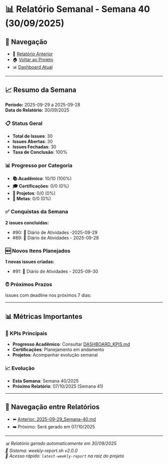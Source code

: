 # 📊 Relatório Semanal - Semana 40 (30/09/2025)

## 🔗 Navegação
- 📄 [Relatório Anterior](./2025-09-29_Semana-40.md)
- 🏠 [Voltar ao Projeto](../../README.md)
- 📊 [Dashboard Atual](../../DASHBOARD_KPIS.md)

---

## 📈 Resumo da Semana
**Período:** 2025-09-29 a 2025-09-28  
**Data do Relatório:** 30/09/2025

### 📋 Status Geral
- **Total de Issues**: 30
- **Issues Abertas**: 30  
- **Issues Fechadas**: 30
- **Taxa de Conclusão**: 100%

### 📊 Progresso por Categoria
- **📚 Acadêmico**: 10/10 (100%)
- **🎓 Certificações**: 0/0 (0%)
- **🚀 Projetos**: 0/0 (0%)
- **🎯 Metas**: 0/0 (0%)

### ✅ Conquistas da Semana
**2 issues concluídas:**
- #90: 📝 Diário de Atividades -2025-09-29
- #89: 📝 Diário de Atividades - 2025-09-28

### 🆕 Novos Itens Planejados
**1 novas issues criadas:**
- #91: 📝 Diário de Atividades - 2025-09-30

### ⏰ Próximos Prazos
Issues com deadline nos próximos 7 dias:

---

## 📊 Métricas Importantes

### 🎯 KPIs Principais
- **Progresso Acadêmico**: Consultar [DASHBOARD_KPIS.md](../../DASHBOARD_KPIS.md)
- **Certificações**: Planejamento em andamento
- **Projetos**: Acompanhar evolução semanal

### 📈 Evolução
- **Esta Semana**: Semana 40/2025
- **Próximo Relatório**: 07/10/2025 (Semana 41)

---

## 🔄 Navegação entre Relatórios
- ⬅️ [Anterior: 2025-09-29_Semana-40.md](./2025-09-29_Semana-40.md)
- ➡️ Próximo: Será gerado em 07/10/2025

---

*📊 Relatório gerado automaticamente em 30/09/2025*  
*🤖 Sistema: weekly-report.sh v2.0.0*  
*🔗 Acesso rápido: `latest-weekly-report` na raiz do projeto*

